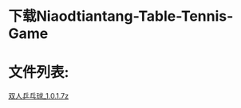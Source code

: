 # 下载Niaodtiantang-Table-Tennis-Game
  
  
  
# 文件列表:
    
<a href="http://niaodtiantang.github.io/download/双人乒乓球_1.0.1">双人乒乓球_1.0.1.7z</a>

